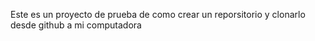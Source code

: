 Este es un proyecto de prueba de como crear un reporsitorio y clonarlo desde github a mi computadora
